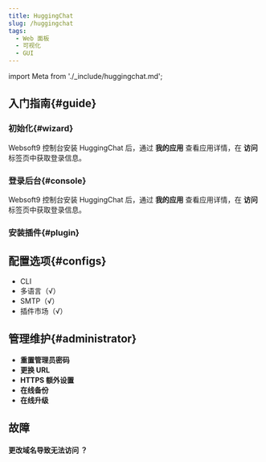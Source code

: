 ```yaml
---
title: HuggingChat
slug: /huggingchat
tags:
  - Web 面板
  - 可视化
  - GUI
---
```


import Meta from './_include/huggingchat.md';

<Meta name="meta" />

## 入门指南{#guide}

### 初始化{#wizard}

Websoft9 控制台安装 HuggingChat 后，通过 **我的应用** 查看应用详情，在 **访问** 标签页中获取登录信息。  

### 登录后台{#console}

Websoft9 控制台安装 HuggingChat 后，通过 **我的应用** 查看应用详情，在 **访问** 标签页中获取登录信息。  

### 安装插件{#plugin}

## 配置选项{#configs}

- CLI
- 多语言（√）
- SMTP（√）
- 插件市场（√）

## 管理维护{#administrator}

- **重置管理员密码**
- **更换 URL**
- **HTTPS 额外设置**
- **在线备份**
- **在线升级**

## 故障

#### 更改域名导致无法访问 ？